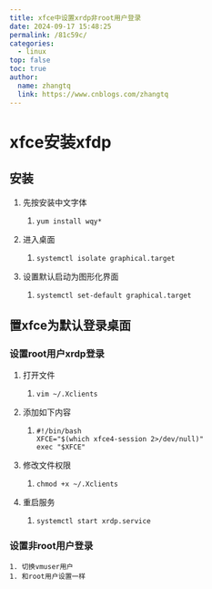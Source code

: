 ```yaml
---
title: xfce中设置xrdp非root用户登录
date: 2024-09-17 15:48:25
permalink: /81c59c/
categories: 
  - linux
top: false
toc: true
author: 
  name: zhangtq
  link: https://www.cnblogs.com/zhangtq
---
```



# xfce安装xfdp

## 安装

1. 先按安装中文字体

   1. ```shell
      yum install wqy*
      ```

2. 进入桌面

   1. ```shell
      systemctl isolate graphical.target
      ```

3. 设置默认启动为图形化界面

   1. ```shell
      systemctl set-default graphical.target
      ```



## 置xfce为默认登录桌面



### 设置root用户xrdp登录

1. 打开文件

   1. ```shell
      vim ~/.Xclients
      ```

2. 添加如下内容

   1. ```shell
      #!/bin/bash
      XFCE="$(which xfce4-session 2>/dev/null)"
      exec "$XFCE"
      ```

3. 修改文件权限

   1. ```shell
      chmod +x ~/.Xclients
      ```

4. 重启服务

   1. ```shell
      systemctl start xrdp.service
      ```

### 设置非root用户登录

	1. 切换vmuser用户
	1. 和root用户设置一样

